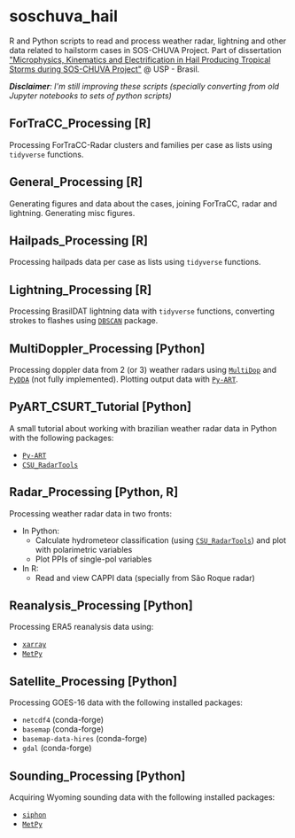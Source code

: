 # soschuva_hail
R and Python scripts to read and process weather radar, lightning and other data related to hailstorm cases in SOS-CHUVA Project. Part of dissertation ["Microphysics, Kinematics and Electrification in Hail Producing Tropical Storms during SOS-CHUVA Project"](https://teses.usp.br/teses/disponiveis/14/14133/tde-06052019-155657/en.php) @ USP - Brasil.

***Disclaimer**: I'm still improving these scripts (specially converting from old Jupyter notebooks to sets of python scripts)*

## ForTraCC_Processing [R]
Processing ForTraCC-Radar clusters and families per case as lists using `tidyverse` functions.

## General_Processing [R]
Generating figures and data about the cases, joining ForTraCC, radar and lightning. Generating misc figures.

## Hailpads_Processing [R]
Processing hailpads data per case as lists using `tidyverse` functions.

## Lightning_Processing [R]
Processing BrasilDAT lightning data with `tidyverse` functions, converting strokes to flashes using [`DBSCAN`](https://github.com/mhahsler/dbscan) package.

## MultiDoppler_Processing [Python]
Processing doppler data from 2 (or 3) weather radars using [`MultiDop`](https://github.com/nasa/MultiDop) and [`PyDDA`](https://github.com/openradar/PyDDA) (not fully implemented). Plotting output data with [`Py-ART`](https://github.com/ARM-DOE/pyart).

## PyART_CSURT_Tutorial [Python]
A small tutorial about working with brazilian weather radar data in Python with the following packages:

- [`Py-ART`](https://github.com/ARM-DOE/pyart)
- [`CSU_RadarTools`](https://github.com/CSU-Radarmet/CSU_RadarTools)

## Radar_Processing [Python, R]
Processing weather radar data in two fronts:
- In Python:
  - Calculate hydrometeor classification (using [`CSU_RadarTools`](https://github.com/CSU-Radarmet/CSU_RadarTools)) and plot with polarimetric variables
  - Plot PPIs of single-pol variables
- In R:
  - Read and view CAPPI data (specially from São Roque radar)

## Reanalysis_Processing [Python]
Processing ERA5 reanalysis data using:

- [`xarray`](http://xarray.pydata.org/en/stable/)
- [`MetPy`](https://unidata.github.io/MetPy/latest/index.html)

## Satellite_Processing [Python]
Processing GOES-16 data with the following installed packages:

- `netcdf4` (conda-forge)
- `basemap` (conda-forge)
- `basemap-data-hires` (conda-forge)
- `gdal` (conda-forge)

## Sounding_Processing [Python]
Acquiring Wyoming sounding data with the following installed packages:

- [`siphon`](https://github.com/Unidata/siphon)
- [`MetPy`](https://github.com/Unidata/MetPy)

